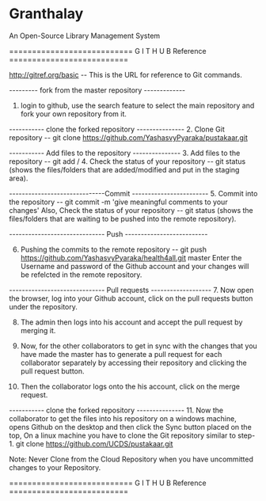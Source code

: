 Granthalay
==========

An Open-Source Library Management System

=========================== G I T H U B Reference ==========================


http://gitref.org/basic -- This is the URL for reference to Git commands.

--------- fork from the master repository -------------
1. login to github, use the search feature to select the main repository and fork your own repository from it.

----------- clone the forked repository ---------------
2. Clone Git repository --   git clone https://github.com/YashasvyPyaraka/pustakaar.git

----------- Add files to the repository ---------------
3. Add files to the repository -- git add <foldername>/<filename>
4. Check the status of your repository -- git status (shows the files/folders that are added/modified and put in the staging area).

------------------------------Commit ------------------------
5. Commit into the repository -- git commit -m 'give meaningful comments to your changes' 
Also, Check the status of your repository -- git status (shows the files/folders that are waiting to be pushed into the remote repository).

------------------------------ Push --------------------------

6. Pushing the commits to the remote repository -- git push https://github.com/YashasvyPyaraka/health4all.git master
Enter the Username and password of the Github account and your changes will be refelcted in the remote repository.

------------------------------ Pull requests -------------------
7. Now open the browser, log into your Github account, click on the pull requests button under the repository.

8. The admin then logs into his account and accept the pull request by merging it.

9. Now, for the other collaborators to get in sync with the changes that you have made the master has to generate a pull request for each collaborator separately by accessing their repository and clicking the pull request button.

10. Then the collaborator logs onto the his account, click on the merge request.

----------- clone the forked repository ---------------
11. Now the collaborator to get the files into his repository on a windows machine, opens Github on the desktop and then click the Sync button placed on the top, On a linux machine you have to clone the Git repository similar to step-1. git clone https://github.com/UCDS/pustakaar.git

Note: Never Clone from the Cloud Repository when you have uncommitted changes to your Repository.


=========================== G I T H U B Reference ==========================

